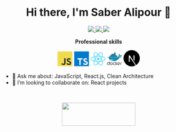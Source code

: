 

<!--
**saberap/saberap** is a ✨ _special_ ✨ repository because its `README.md` (this file) appears on your GitHub profile.

Here are some ideas to get you started:

- 🔭 I’m currently working on ...
- 🌱 I’m currently learning ...
- 👯 I’m looking to collaborate on ...
- 🤔 I’m looking for help with ...
- 💬 Ask me about ...
- 📫 How to reach me: ...
- 😄 Pronouns: ...
- ⚡ Fun fact: ...
-->

<h1 align="center">Hi there, I'm Saber Alipour 👋</h1>

<p align="center">
 <a href="https://linkedin.com/in/saberap" target="_blank">
  <img src="https://img.icons8.com/fluent/48/000000/linkedin.png" />
 </a>
  
 <a href="https://twitter.com/saberappp" target="_blank">
  <img src="https://img.icons8.com/fluent/48/000000/twitter.png" />
 </a>
 
 <a href="https://alipournet.medium.com" target="_blank">
  <img src="https://img.icons8.com/ios-filled/50/null/medium-logo.png" />
 </a>
</p>

<p align="center"> 
 <strong>
  Professional skills
  </strong>
</p>

<p align="center"> 
  <img src="https://raw.githubusercontent.com/devicons/devicon/master/icons/javascript/javascript-original.svg" alt="JavaScript" width="40" height="40" />
  <img src="https://raw.githubusercontent.com/devicons/devicon/master/icons/typescript/typescript-original.svg" alt="TypeScript" width="40" height="40" />
  <img src="https://raw.githubusercontent.com/devicons/devicon/master/icons/react/react-original.svg" alt="React" width="40" height="40" />
  <img src="https://raw.githubusercontent.com/devicons/devicon/master/icons/docker/docker-original-wordmark.svg" alt="docker" width="40" height="40" />
  <img src="https://raw.githubusercontent.com/devicons/devicon/master/icons/nextjs/nextjs-original.svg" alt="Nextjs" width="43" height="43" />
</p>

- 💬 Ask me about: JavaScript, React.js, Clean Architecture
- 👯 I’m looking to collaborate on: React projects

</br>

<p align="center">
 <a href="https://www.buymeacoffee.com/saberap" target="_blank">
  <img src="https://cdn.buymeacoffee.com/buttons/v2/default-orange.png" height="61" width="194" />
 </a>
</p>

